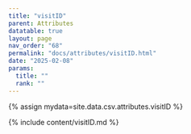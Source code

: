```yaml
---
title: "visitID"
parent: Attributes
datatable: true
layout: page
nav_order: "68"
permalink: "docs/attributes/visitID.html"
date: "2025-02-08"
params:
  title: ""
  rank: ""
---
```

{% assign mydata=site.data.csv.attributes.visitID %} 

{% include content/visitID.md %}
